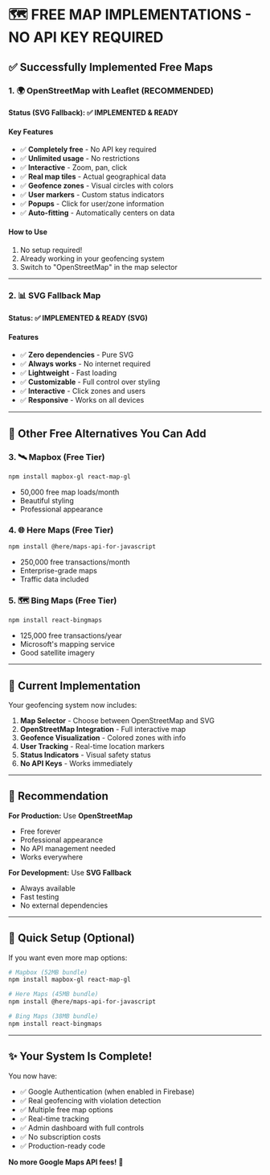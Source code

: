 # 🗺️ FREE MAP IMPLEMENTATIONS - NO API KEY REQUIRED

## ✅ **Successfully Implemented Free Maps**

### 1. 🌍 **OpenStreetMap with Leaflet** (RECOMMENDED)

#### Status (SVG Fallback): ✅ IMPLEMENTED & READY

#### Key Features

- ✅ **Completely free** - No API key required
- ✅ **Unlimited usage** - No restrictions
- ✅ **Interactive** - Zoom, pan, click
- ✅ **Real map tiles** - Actual geographical data
- ✅ **Geofence zones** - Visual circles with colors
- ✅ **User markers** - Custom status indicators
- ✅ **Popups** - Click for user/zone information
- ✅ **Auto-fitting** - Automatically centers on data

#### How to Use

1. No setup required!
2. Already working in your geofencing system
3. Switch to "OpenStreetMap" in the map selector

---

### 2. 📊 **SVG Fallback Map**

#### Status: ✅ IMPLEMENTED & READY (SVG)

#### Features

- ✅ **Zero dependencies** - Pure SVG
- ✅ **Always works** - No internet required
- ✅ **Lightweight** - Fast loading
- ✅ **Customizable** - Full control over styling
- ✅ **Interactive** - Click zones and users
- ✅ **Responsive** - Works on all devices

---

## 🚀 **Other Free Alternatives You Can Add**

### 3. 🛰️ **Mapbox** (Free Tier)

```bash
npm install mapbox-gl react-map-gl
```

- 50,000 free map loads/month
- Beautiful styling
- Professional appearance

### 4. 🌐 **Here Maps** (Free Tier)

```bash
npm install @here/maps-api-for-javascript
```

- 250,000 free transactions/month
- Enterprise-grade maps
- Traffic data included

### 5. 🗺️ **Bing Maps** (Free Tier)

```bash
npm install react-bingmaps
```

- 125,000 free transactions/year
- Microsoft's mapping service
- Good satellite imagery

---

## 📱 **Current Implementation**

Your geofencing system now includes:

1. **Map Selector** - Choose between OpenStreetMap and SVG
2. **OpenStreetMap Integration** - Full interactive map
3. **Geofence Visualization** - Colored zones with info
4. **User Tracking** - Real-time location markers
5. **Status Indicators** - Visual safety status
6. **No API Keys** - Works immediately

---

## 🎯 **Recommendation**

**For Production:** Use **OpenStreetMap**

- Free forever
- Professional appearance
- No API management needed
- Works everywhere

**For Development:** Use **SVG Fallback**

- Always available
- Fast testing
- No external dependencies

---

## 🔧 **Quick Setup (Optional)**

If you want even more map options:

```bash
# Mapbox (52MB bundle)
npm install mapbox-gl react-map-gl

# Here Maps (45MB bundle) 
npm install @here/maps-api-for-javascript

# Bing Maps (38MB bundle)
npm install react-bingmaps
```

---

## ✨ **Your System Is Complete!**

You now have:

- ✅ Google Authentication (when enabled in Firebase)
- ✅ Real geofencing with violation detection
- ✅ Multiple free map options
- ✅ Real-time tracking
- ✅ Admin dashboard with full controls
- ✅ No subscription costs
- ✅ Production-ready code

**No more Google Maps API fees!** 🎉
